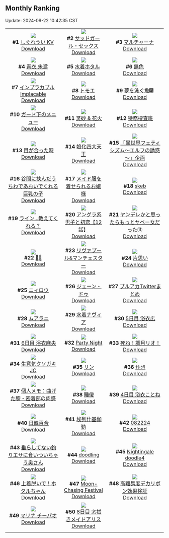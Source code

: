 ## Monthly Ranking
Update: 2024-09-22 10:42:35 CST

|      |      |      |
| :----: | :----: | :----: |
| ![](https://i.pixiv.re/c/240x480/img-master/img/2024/08/24/00/00/16/121769821_p0_master1200.jpg)<br>**#1** [しぐれうい KV](https://www.pixiv.net/artworks/121769821)<br>[Download](https://i.pixiv.re/img-original/img/2024/08/24/00/00/16/121769821_p0.png) | ![](https://i.pixiv.re/c/240x480/img-master/img/2024/08/24/00/00/36/121769919_p0_master1200.jpg)<br>**#2** [サッドガール・セックス](https://www.pixiv.net/artworks/121769919)<br>[Download](https://i.pixiv.re/img-original/img/2024/08/24/00/00/36/121769919_p0.png) | ![](https://i.pixiv.re/c/240x480/img-master/img/2024/08/24/12/32/39/121783199_p0_master1200.jpg)<br>**#3** [マルチャーナ](https://www.pixiv.net/artworks/121783199)<br>[Download](https://i.pixiv.re/img-original/img/2024/08/24/12/32/39/121783199_p0.jpg) |
| ![](https://i.pixiv.re/c/240x480/img-master/img/2024/08/24/22/11/27/121798204_p0_master1200.jpg)<br>**#4** [青衣 朱鳶](https://www.pixiv.net/artworks/121798204)<br>[Download](https://i.pixiv.re/img-original/img/2024/08/24/22/11/27/121798204_p0.jpg) | ![](https://i.pixiv.re/c/240x480/img-master/img/2024/08/24/19/39/40/121793215_p0_master1200.jpg)<br>**#5** [水着ホタル](https://www.pixiv.net/artworks/121793215)<br>[Download](https://i.pixiv.re/img-original/img/2024/08/24/19/39/40/121793215_p0.jpg) | ![](https://i.pixiv.re/c/240x480/img-master/img/2024/08/25/00/00/08/121801884_p0_master1200.jpg)<br>**#6** [無色](https://www.pixiv.net/artworks/121801884)<br>[Download](https://i.pixiv.re/img-original/img/2024/08/25/00/00/08/121801884_p0.jpg) |
| ![](https://i.pixiv.re/c/240x480/img-master/img/2024/08/24/21/37/37/121797065_p0_master1200.jpg)<br>**#7** [インプラカブル  Implacable](https://www.pixiv.net/artworks/121797065)<br>[Download](https://i.pixiv.re/img-original/img/2024/08/24/21/37/37/121797065_p0.jpg) | ![](https://i.pixiv.re/c/240x480/img-master/img/2024/08/24/00/00/08/121769787_p0_master1200.jpg)<br>**#8** [トモエ](https://www.pixiv.net/artworks/121769787)<br>[Download](https://i.pixiv.re/img-original/img/2024/08/24/00/00/08/121769787_p0.jpg) | ![](https://i.pixiv.re/c/240x480/img-master/img/2024/08/24/01/05/53/121772346_p0_master1200.jpg)<br>**#9** [夢を泳ぐ魚🎆](https://www.pixiv.net/artworks/121772346)<br>[Download](https://i.pixiv.re/img-original/img/2024/08/24/01/05/53/121772346_p0.jpg) |
| ![](https://i.pixiv.re/c/240x480/img-master/img/2024/08/23/21/21/14/121764304_p0_master1200.jpg)<br>**#10** [ガード下のメニュー](https://www.pixiv.net/artworks/121764304)<br>[Download](https://i.pixiv.re/img-original/img/2024/08/23/21/21/14/121764304_p0.jpg) | ![](https://i.pixiv.re/c/240x480/img-master/img/2024/08/24/10/50/30/121781129_p0_master1200.jpg)<br>**#11** [灵砂 & 花火](https://www.pixiv.net/artworks/121781129)<br>[Download](https://i.pixiv.re/img-original/img/2024/08/24/10/50/30/121781129_p0.jpg) | ![](https://i.pixiv.re/c/240x480/img-master/img/2024/08/24/09/31/19/121779800_p0_master1200.jpg)<br>**#12** [特務捜査班](https://www.pixiv.net/artworks/121779800)<br>[Download](https://i.pixiv.re/img-original/img/2024/08/24/09/31/19/121779800_p0.jpg) |
| ![](https://i.pixiv.re/c/240x480/img-master/img/2024/08/24/18/30/03/121791238_p0_master1200.jpg)<br>**#13** [目が合った時](https://www.pixiv.net/artworks/121791238)<br>[Download](https://i.pixiv.re/img-original/img/2024/08/24/18/30/03/121791238_p0.png) | ![](https://i.pixiv.re/c/240x480/img-master/img/2024/08/23/14/22/19/121754130_p0_master1200.jpg)<br>**#14** [娘化四大天王](https://www.pixiv.net/artworks/121754130)<br>[Download](https://i.pixiv.re/img-original/img/2024/08/23/14/22/19/121754130_p0.jpg) | ![](https://i.pixiv.re/c/240x480/img-master/img/2024/08/24/10/35/23/121780875_p0_master1200.jpg)<br>**#15** [「異世界フェティシズム～エルフの誘惑～」企画](https://www.pixiv.net/artworks/121780875)<br>[Download](https://i.pixiv.re/img-original/img/2024/08/24/10/35/23/121780875_p0.jpg) |
| ![](https://i.pixiv.re/c/240x480/img-master/img/2024/08/24/19/11/41/121792450_p0_master1200.jpg)<br>**#16** [谷間に挟んだうちわであおいでくれる巨乳の子](https://www.pixiv.net/artworks/121792450)<br>[Download](https://i.pixiv.re/img-original/img/2024/08/24/19/11/41/121792450_p0.jpg) | ![](https://i.pixiv.re/c/240x480/img-master/img/2024/08/23/00/40/37/121742150_p0_master1200.jpg)<br>**#17** [メイド服を着せられるお嬢様](https://www.pixiv.net/artworks/121742150)<br>[Download](https://i.pixiv.re/img-original/img/2024/08/23/00/40/37/121742150_p0.jpg) | ![](https://i.pixiv.re/c/240x480/img-master/img/2024/08/24/17/12/54/121789117_p0_master1200.jpg)<br>**#18** [skeb](https://www.pixiv.net/artworks/121789117)<br>[Download](https://i.pixiv.re/img-original/img/2024/08/24/17/12/54/121789117_p0.png) |
| ![](https://i.pixiv.re/c/240x480/img-master/img/2024/08/24/00/00/27/121769875_p0_master1200.jpg)<br>**#19** [ライン...教えてくれる？](https://www.pixiv.net/artworks/121769875)<br>[Download](https://i.pixiv.re/img-original/img/2024/08/24/00/00/27/121769875_p0.jpg) | ![](https://i.pixiv.re/c/240x480/img-master/img/2024/08/24/10/47/34/121781075_p0_master1200.jpg)<br>**#20** [アングラ系男子と初恋【12話】](https://www.pixiv.net/artworks/121781075)<br>[Download](https://i.pixiv.re/img-original/img/2024/08/24/10/47/34/121781075_p0.jpg) | ![](https://i.pixiv.re/c/240x480/img-master/img/2024/08/24/00/01/11/121770008_p0_master1200.jpg)<br>**#21** [ヤンデレかと思ったらもっとヤベー女だった⑪](https://www.pixiv.net/artworks/121770008)<br>[Download](https://i.pixiv.re/img-original/img/2024/08/24/00/01/11/121770008_p0.png) |
| ![](https://i.pixiv.re/c/240x480/img-master/img/2024/08/24/11/39/23/121782008_p0_master1200.jpg)<br>**#22** [🦈👯](https://www.pixiv.net/artworks/121782008)<br>[Download](https://i.pixiv.re/img-original/img/2024/08/24/11/39/23/121782008_p0.png) | ![](https://i.pixiv.re/c/240x480/img-master/img/2024/08/24/22/00/06/121797782_p0_master1200.jpg)<br>**#23** [リヴァプール&マンチェスター](https://www.pixiv.net/artworks/121797782)<br>[Download](https://i.pixiv.re/img-original/img/2024/08/24/22/00/06/121797782_p0.jpg) | ![](https://i.pixiv.re/c/240x480/img-master/img/2024/08/24/00/00/27/121769880_p0_master1200.jpg)<br>**#24** [片思い](https://www.pixiv.net/artworks/121769880)<br>[Download](https://i.pixiv.re/img-original/img/2024/08/24/00/00/27/121769880_p0.jpg) |
| ![](https://i.pixiv.re/c/240x480/img-master/img/2024/08/24/00/00/18/121769833_p0_master1200.jpg)<br>**#25** [ニィロウ](https://www.pixiv.net/artworks/121769833)<br>[Download](https://i.pixiv.re/img-original/img/2024/08/24/00/00/18/121769833_p0.png) | ![](https://i.pixiv.re/c/240x480/img-master/img/2024/08/25/00/01/35/121802128_p0_master1200.jpg)<br>**#26** [ジェーン・ドゥ](https://www.pixiv.net/artworks/121802128)<br>[Download](https://i.pixiv.re/img-original/img/2024/08/25/00/01/35/121802128_p0.png) | ![](https://i.pixiv.re/c/240x480/img-master/img/2024/08/24/20/53/22/121795473_p0_master1200.jpg)<br>**#27** [ブルアカTwitterまとめ](https://www.pixiv.net/artworks/121795473)<br>[Download](https://i.pixiv.re/img-original/img/2024/08/24/20/53/22/121795473_p0.jpg) |
| ![](https://i.pixiv.re/c/240x480/img-master/img/2024/08/26/17/35/17/121853533_p0_master1200.jpg)<br>**#28** [ムアラニ](https://www.pixiv.net/artworks/121853533)<br>[Download](https://i.pixiv.re/img-original/img/2024/08/26/17/35/17/121853533_p0.png) | ![](https://i.pixiv.re/c/240x480/img-master/img/2024/08/24/00/00/27/121769874_p0_master1200.jpg)<br>**#29** [水着ナヴィア](https://www.pixiv.net/artworks/121769874)<br>[Download](https://i.pixiv.re/img-original/img/2024/08/24/00/00/27/121769874_p0.jpg) | ![](https://i.pixiv.re/c/240x480/img-master/img/2024/08/23/00/00/33/121740668_p0_master1200.jpg)<br>**#30** [5日目 浴衣広](https://www.pixiv.net/artworks/121740668)<br>[Download](https://i.pixiv.re/img-original/img/2024/08/23/00/00/33/121740668_p0.png) |
| ![](https://i.pixiv.re/c/240x480/img-master/img/2024/08/24/00/00/21/121769844_p0_master1200.jpg)<br>**#31** [6日目 浴衣麻央](https://www.pixiv.net/artworks/121769844)<br>[Download](https://i.pixiv.re/img-original/img/2024/08/24/00/00/21/121769844_p0.png) | ![](https://i.pixiv.re/c/240x480/img-master/img/2024/08/25/01/09/07/121804481_p0_master1200.jpg)<br>**#32** [Party Night](https://www.pixiv.net/artworks/121804481)<br>[Download](https://i.pixiv.re/img-original/img/2024/08/25/01/09/07/121804481_p0.png) | ![](https://i.pixiv.re/c/240x480/img-master/img/2024/08/23/00/01/01/121740735_p0_master1200.jpg)<br>**#33** [死ね！調月リオ！](https://www.pixiv.net/artworks/121740735)<br>[Download](https://i.pixiv.re/img-original/img/2024/08/23/00/01/01/121740735_p0.jpg) |
| ![](https://i.pixiv.re/c/240x480/img-master/img/2024/08/25/00/16/20/121802859_p0_master1200.jpg)<br>**#34** [生意気クソガキJC](https://www.pixiv.net/artworks/121802859)<br>[Download](https://i.pixiv.re/img-original/img/2024/08/25/00/16/20/121802859_p0.jpg) | ![](https://i.pixiv.re/c/240x480/img-master/img/2024/08/24/00/02/58/121770167_p0_master1200.jpg)<br>**#35** [リン](https://www.pixiv.net/artworks/121770167)<br>[Download](https://i.pixiv.re/img-original/img/2024/08/24/00/02/58/121770167_p0.jpg) | ![](https://i.pixiv.re/c/240x480/img-master/img/2024/08/24/23/15/07/121800381_p0_master1200.jpg)<br>**#36** [ﾅﾄｩﾘ](https://www.pixiv.net/artworks/121800381)<br>[Download](https://i.pixiv.re/img-original/img/2024/08/24/23/15/07/121800381_p0.jpg) |
| ![](https://i.pixiv.re/c/240x480/img-master/img/2024/08/24/05/30/03/121776666_p0_master1200.jpg)<br>**#37** [個人メモ：曲げた膝・密着部の肉感](https://www.pixiv.net/artworks/121776666)<br>[Download](https://i.pixiv.re/img-original/img/2024/08/24/05/30/03/121776666_p0.jpg) | ![](https://i.pixiv.re/c/240x480/img-master/img/2024/08/24/19/44/16/121793343_p0_master1200.jpg)<br>**#38** [睡傻](https://www.pixiv.net/artworks/121793343)<br>[Download](https://i.pixiv.re/img-original/img/2024/08/24/19/44/16/121793343_p0.jpg) | ![](https://i.pixiv.re/c/240x480/img-master/img/2024/08/22/00/00/41/121711768_p0_master1200.jpg)<br>**#39** [4日目 浴衣ことね](https://www.pixiv.net/artworks/121711768)<br>[Download](https://i.pixiv.re/img-original/img/2024/08/22/00/00/41/121711768_p0.png) |
| ![](https://i.pixiv.re/c/240x480/img-master/img/2024/08/25/16/24/59/121820613_p0_master1200.jpg)<br>**#40** [日韓百合](https://www.pixiv.net/artworks/121820613)<br>[Download](https://i.pixiv.re/img-original/img/2024/08/25/16/24/59/121820613_p0.jpg) | ![](https://i.pixiv.re/c/240x480/img-master/img/2024/08/23/04/55/18/121746229_p0_master1200.jpg)<br>**#41** [埃列什基伽勒](https://www.pixiv.net/artworks/121746229)<br>[Download](https://i.pixiv.re/img-original/img/2024/08/23/04/55/18/121746229_p0.jpg) | ![](https://i.pixiv.re/c/240x480/img-master/img/2024/08/22/01/53/36/121715136_p0_master1200.jpg)<br>**#42** [082224](https://www.pixiv.net/artworks/121715136)<br>[Download](https://i.pixiv.re/img-original/img/2024/08/22/01/53/36/121715136_p0.jpg) |
| ![](https://i.pixiv.re/c/240x480/img-master/img/2024/08/24/00/04/38/121770268_p0_master1200.jpg)<br>**#43** [垂らしてない釣りエサに食いついちゃう奥さん](https://www.pixiv.net/artworks/121770268)<br>[Download](https://i.pixiv.re/img-original/img/2024/08/24/00/04/38/121770268_p0.jpg) | ![](https://i.pixiv.re/c/240x480/img-master/img/2024/08/24/09/21/36/121779641_p0_master1200.jpg)<br>**#44** [doodling](https://www.pixiv.net/artworks/121779641)<br>[Download](https://i.pixiv.re/img-original/img/2024/08/24/09/21/36/121779641_p0.jpg) | ![](https://i.pixiv.re/c/240x480/img-master/img/2024/08/25/00/00/40/121802001_p0_master1200.jpg)<br>**#45** [Nightingale doodle4](https://www.pixiv.net/artworks/121802001)<br>[Download](https://i.pixiv.re/img-original/img/2024/08/25/00/00/40/121802001_p0.png) |
| ![](https://i.pixiv.re/c/240x480/img-master/img/2024/08/23/19/01/39/121759995_p0_master1200.jpg)<br>**#46** [上着脱いで！ホタルちゃん](https://www.pixiv.net/artworks/121759995)<br>[Download](https://i.pixiv.re/img-original/img/2024/08/23/19/01/39/121759995_p0.jpg) | ![](https://i.pixiv.re/c/240x480/img-master/img/2024/09/18/03/13/57/121782006_p0_master1200.jpg)<br>**#47** [Moon-Chasing Festival](https://www.pixiv.net/artworks/121782006)<br>[Download](https://i.pixiv.re/img-original/img/2024/09/18/03/13/57/121782006_p0.jpg) | ![](https://i.pixiv.re/c/240x480/img-master/img/2024/08/22/19/20/46/121731087_p0_master1200.jpg)<br>**#48** [高難易度デカリボン効果検証](https://www.pixiv.net/artworks/121731087)<br>[Download](https://i.pixiv.re/img-original/img/2024/08/22/19/20/46/121731087_p0.png) |
| ![](https://i.pixiv.re/c/240x480/img-master/img/2024/08/22/19/16/45/121731300_p0_master1200.jpg)<br>**#49** [マリナ チーパオ](https://www.pixiv.net/artworks/121731300)<br>[Download](https://i.pixiv.re/img-original/img/2024/08/22/19/16/45/121731300_p0.jpg) | ![](https://i.pixiv.re/c/240x480/img-master/img/2024/08/26/00/03/01/121836586_p0_master1200.jpg)<br>**#50** [8日目 窓拭きメイドアリス](https://www.pixiv.net/artworks/121836586)<br>[Download](https://i.pixiv.re/img-original/img/2024/08/26/00/03/01/121836586_p0.png) |
|      |
